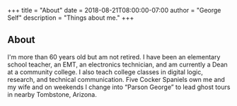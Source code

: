 +++
title = "About"
date = 2018-08-21T08:00:00-07:00
author = "George Self"
description = "Things about me."
+++

## About

I'm more than 60 years old but am not retired. I have been an elementary school teacher, an EMT, an electronics technician, and am currently a Dean at a community college. I also teach college classes in digital logic, research, and technical communication. Five Cocker Spaniels own me and my wife and on weekends I change into “Parson George” to lead ghost tours in nearby Tombstone, Arizona.

